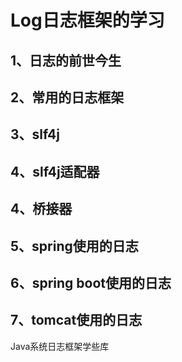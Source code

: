 # Log日志框架的学习

## 1、日志的前世今生

## 2、常用的日志框架

## 3、slf4j


## 4、slf4j适配器


## 4、桥接器


## 5、spring使用的日志


## 6、spring boot使用的日志


## 7、tomcat使用的日志


Java系统日志框架学些库
